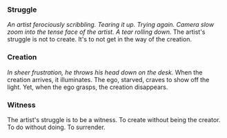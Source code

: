 ### Struggle
*An artist ferociously scribbling. Tearing it up. Trying again. Camera slow zoom into the tense face of the artist. A tear rolling down.*
The artist's struggle is not to create.
It's to not get in the way of the creation.

### Creation
*In sheer frustration, he throws his head down on the desk.*
When the creation arrives, it illuminates.
The ego, starved, craves to show off the light.
Yet, when the ego grasps, the creation disappears.

### Witness
The artist's struggle is to be a witness.
To create without being the creator.
To do without doing.
To surrender.